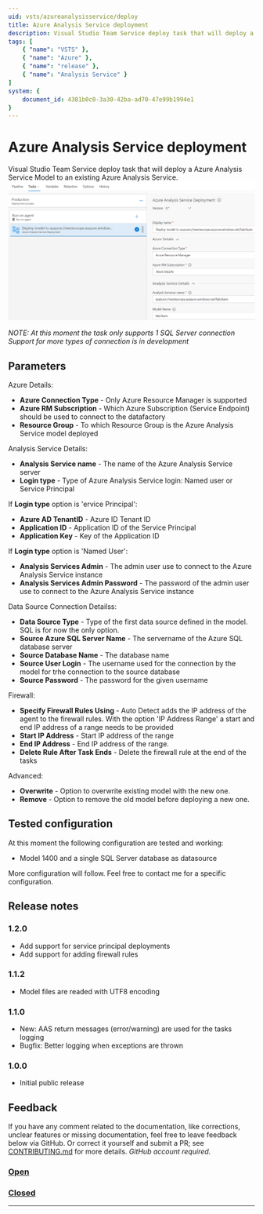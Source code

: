 ```yaml
---
uid: vsts/azureanalysisservice/deploy
title: Azure Analysis Service deployment
description: Visual Studio Team Service deploy task that will deploy a Azure Analysis Service Model to an existing Azure Analysis Service.
tags: [
    { "name": "VSTS" }, 
    { "name": "Azure" },
    { "name": "release" },
    { "name": "Analysis Service" }
]
system: {
    document_id: 4381b0c0-3a30-42ba-ad70-47e99b1994e1
}
---
```

# Azure Analysis Service deployment

Visual Studio Team Service deploy task that will deploy a Azure Analysis Service Model to an existing Azure Analysis Service.
![Screenshot of Azure Analusis Service deploy task](images/aas-screenshot-2.png)

*NOTE: At this moment the task only supports 1 SQL Server connection*
*Support for more types of connection is in development*

## Parameters

Azure Details:

- **Azure Connection Type** - Only Azure Resource Manager is supported
- **Azure RM Subscription** - Which Azure Subscription (Service Endpoint) should be used to connect to the datafactory
- **Resource Group** - To which Resource Group is the Azure Analysis Service model deployed

Analysis Service Details:

- **Analysis Service name** - The name of the Azure Analysis Service server
- **Login type** - Type of Azure Analysis Service login: Named user or Service Principal

If **Login type** option is 'ervice Principal':

- **Azure AD TenantID** - Azure ID Tenant ID
- **Application ID** - Application ID of the Service Principal
- **Application Key** - Key of the Application ID

If **Login type** option is 'Named User': 

- **Analysis Services Admin** - The admin user use to connect to the Azure Analysis Service instance
- **Analysis Services Admin Password** - The password of the admin user use to connect to the Azure Analysis Service instance

Data Source Connection Detailss:

- **Data Source Type** - Type of the first data source defined in the model. SQL is for now the only option.
- **Source Azure SQL Server Name** - The servername of the Azure SQL database server
- **Source Database Name** - The database name
- **Source User Login** - The username used for the connection by the model for trhe connection to the source database
- **Source Password** - The password for the given username

Firewall:

- **Specify Firewall Rules Using** - Auto Detect adds the IP address of the agent to the firewall rules. With the option 'IP Address Range' a start and end IP address of a range needs to be provided
- **Start IP Address** - Start IP address of the range
- **End IP Address** - End IP address of the range.
- **Delete Rule After Task Ends** - Delete the firewall rule at the end of the tasks

Advanced:

- **Overwrite** - Option to overwrite existing model with the new one.
- **Remove** - Option to remove the old model before deploying a new one.

## Tested configuration

At this moment the following configuration are tested and working:

- Model 1400 and a single SQL Server database as datasource

More configuration will follow. Feel free to contact me for a specific configuration.

## Release notes

### 1.2.0

- Add support for service principal deployments
- Add support for adding firewall rules

### 1.1.2

- Model files are readed with UTF8 encoding

### 1.1.0

- New: AAS return messages (error/warning) are used for the tasks logging
- Bugfix: Better logging when exceptions are thrown

### 1.0.0

- Initial public release

## Feedback

If you have any comment related to the documentation, like corrections, unclear features or missing documentation, feel free to leave feedback below via GitHub. Or correct it yourself and submit a PR; see [CONTRIBUTING.md](https://github.com/liprec/azurebi-docs/blob/master/.github/CONTRIBUTING.md) for more details.
*GitHub account required.*

### [**Open**](#tab/docs-open)

### [**Closed**](#tab/docs-closed)

***
